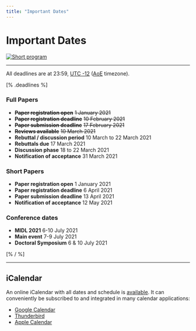```yaml
---
title: "Important Dates"
---
```


# Important Dates

[![Short program](images/program.png)](images/program.png)

---

All deadlines are at 23:59, [UTC -12](https://www.timeanddate.com/time/map/) ([AoE](https://en.wikipedia.org/wiki/Anywhere_on_Earth) timezone).

[% .deadlines %]
### Full Papers
* **<s>Paper registration open</s>** <s>1 January 2021</s>
* **<s>Paper registration deadline</s>** <s>10 February 2021</s>
* **<s>Paper submission deadline</s>** <s>17 February 2021</s>
* **<s>Reviews available</s>** <s>10 March 2021</s>
* **Rebuttal / discussion period** 10 March to 22 March 2021
* **Rebuttals due** 17 March 2021
* **Discussion phase** 18 to 22 March 2021
* **Notification of acceptance** 31 March 2021
<!-- * **Camera ready deadline** 28 May 2020 //-->
<!-- * **Deadline to submit the recording** 26 June 2020 //-->

<!-- ### Challenge decisions
* **Challenge submission open** 1 December 2019
* **Challenge proposal deadline** 13 January 2020
* **Reviews available** 28 January 2020
* **Revised proposal deadline** 14 February 2020
* **Notification of acceptance** 21 February 2020 //-->

### Short Papers
* **Paper registration open** 1 January 2021
* **Paper registration deadline** 6 April 2021
* **Paper submission deadline** 13 April 2021
* **Notification of acceptance** 12 May 2021
<!-- * **Camera ready deadline** 28 May 2020 //-->
<!-- * **Deadline to submit the recording** 26 June 2020 //-->

### Conference dates
* **MIDL 2021** 6-10 July 2021
* **Main event** 7-9 July 2021
* **Doctoral Symposium** 6 & 10 July 2021
<!-- * **Challenges** 9 July 2021 //-->
[% / %]

---

## iCalendar
An online iCalendar with all dates and schedule is [available](https://www.rob.uni-luebeck.de/midl2021_cal/MIDL%202021.ics).
It can conveniently be subscribed to and integrated in many calendar applications:

* [Google Calendar](https://support.google.com/calendar/answer/37100?hl=en&co=GENIE.Platform=Desktop)
* [Thunderbird](https://support.mozilla.org/en-US/kb/creating-new-calendars#w_icalendar-ics)
* [Apple Calendar](https://support.apple.com/guide/calendar/subscribe-to-calendars-icl1022/mac)
